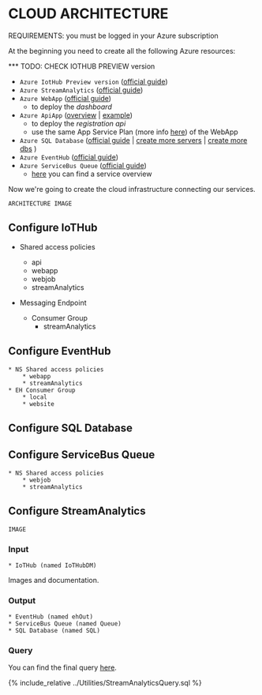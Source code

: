 # CLOUD ARCHITECTURE

REQUIREMENTS: you must be logged in your Azure subscription

At the beginning you need to create all the following Azure resources:

*** TODO: CHECK IOTHUB PREVIEW version

* `Azure IotHub Preview version` ([official guide](https://docs.microsoft.com/en-us/azure/iot-hub/iot-hub-create-through-portal))
* `Azure StreamAnalytics` ([official guide](https://docs.microsoft.com/en-us/azure/stream-analytics/stream-analytics-create-a-job))
* `Azure WebApp` ([official guide](https://docs.microsoft.com/en-us/azure/app-service-web/app-service-web-how-to-create-a-web-app-in-an-ase))
    * to deploy the *dashboard*
* `Azure ApiApp` ([overview](https://docs.microsoft.com/en-us/azure/app-service-api/app-service-api-apps-why-best-platform) | [example](https://docs.microsoft.com/en-us/azure/app-service-api/app-service-api-dotnet-get-started))
    * to deploy the *registration api*
    * use the same App Service Plan (more info [here](https://docs.microsoft.com/en-us/azure/app-service/app-service-value-prop-what-is)) of the WebApp
* `Azure SQL Database`  ([official guide](https://docs.microsoft.com/en-us/azure/sql-database/sql-database-get-started)
                        | [create more servers](https://github.com/Microsoft/azure-docs/blob/master/articles/sql-database/sql-database-create-servers.md)
                        | [create more dbs](https://github.com/Microsoft/azure-docs/blob/master/articles/sql-database/sql-database-create-databases.md)
                        ) 
* `Azure EventHub` ([official guide](https://docs.microsoft.com/en-us/azure/event-hubs/event-hubs-csharp-ephcs-getstarted))
* `Azure ServiceBus Queue` ([official guide](https://docs.microsoft.com/en-us/azure/service-bus-messaging/service-bus-dotnet-get-started-with-queues#2-create-a-queue-using-the-azure-portal))
    * [here](https://docs.microsoft.com/en-us/azure/service-bus-messaging/service-bus-queues-topics-subscriptions) you can find a service overview


Now we're going to create the cloud infrastructure connecting our services.

```
ARCHITECTURE IMAGE
```

## Configure IoTHub 

* Shared access policies 
    * api
    * webapp
    * webjob
    * streamAnalytics

* Messaging Endpoint
    * Consumer Group
        * streamAnalytics

## Configure EventHub
    * NS Shared access policies 
        * webapp
        * streamAnalytics
    * EH Consumer Group
        * local
        * website


## Configure SQL Database



## Configure ServiceBus Queue
    * NS Shared access policies 
        * webjob
        * streamAnalytics


## Configure StreamAnalytics

```
IMAGE
```

### Input
    * IoTHub (named IoTHubDM)
Images and documentation.

### Output
    * EventHub (named ehOut)
    * ServiceBus Queue (named Queue)
    * SQL Database (named SQL)

### Query
You can find the final query [here](../Utilities/StreamAnalyticsQuery.sql).

{% include_relative ../Utilities/StreamAnalyticsQuery.sql %}




